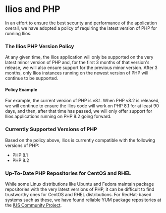 # Ilios and PHP

In an effort to ensure the best security and performance of the application overall, we have adopted a policy of requiring the latest version of PHP for running Ilios.
  
### The Ilios PHP Version Policy

At any given time, the Ilios application will only be supported on the very latest minor version of PHP and, for the first 3 months of that version's release, we will also ensure support for the previous minor version.  After 3 months, only Ilios instances running on the newest version of PHP will continue to be supported.
 
#### Policy Example

For example, the current version of PHP is v8.1.  When PHP v8.2 is released, we will continue to ensure the Ilios code will work on PHP 8.1 for at least 90 days, and then, after that time has passed, we will only offer support for Ilios applications running on PHP 8.2 going forward.

### Currently Supported Versions of PHP

Based on the policy above, Ilios is currently compatible with the following versions of PHP:

* PHP 8.1
* PHP 8.2
 
### Up-To-Date PHP Repositories for CentOS and RHEL

While some Linux distributions like Ubuntu and Fedora maintain package repositories with the very latest versions of PHP, it can be difficult to find trustworthy ones for CentOS and RHEL distributions. For RedHat-based systems such as these, we have found reliable YUM package repositories at the [IUS Community Project](https://ius.io).
